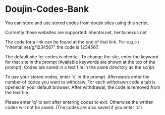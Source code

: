 # Doujin-Codes-Bank
You can store and use stored codes from doujin sites using this script. 

Currently these websites are supported: nhentai.net, hentainexus.net

The code for a link can be found at the end of that link. For e.g. in "nhentai.net/g/1234567" the code is
1234567.

The default site for codes is nhentai. To change the site, enter the keyword for that site in the prompt
(Available keywords are shown at the top of the prompt). Codes are saved in a text file in the same
directory as the script. 

To use your stored codes, enter 'c' in the prompt. Afterwards enter the 
number of codes you want to withdraw. For each withdrawn code a tab is opened in 
your default browser. After withdrawal, the code is removed from the text file.

Please enter 'q' to exit after entering codes to exit. Otherwise the written codes will not be saved.
(The codes are also saved if you enter 'c')
